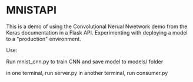 # MNISTAPI

This is a demo of using the Convolutional Nerual Nwetwork demo from the Keras documentation in a Flask API. Experimenting with deploying a model to a "production" environment.

Use:

Run mnist_cnn.py to train CNN and save model to models/ folder

in one terminal, run server.py
in another terminal, run consumer.py